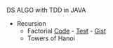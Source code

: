 DS ALGO with TDD in JAVA

- Recursion
    - Factorial [Code](./src/main/java/com/dsalgo/recursion/Factorial.java) - [Test](./src/test/java/com/dsalgo/recursion/FactorialTest.java) - [Gist](https://gist.github.com/malhotra1432/eef36d47cac63cb0885422bed2988779)
    - Towers of Hanoi
